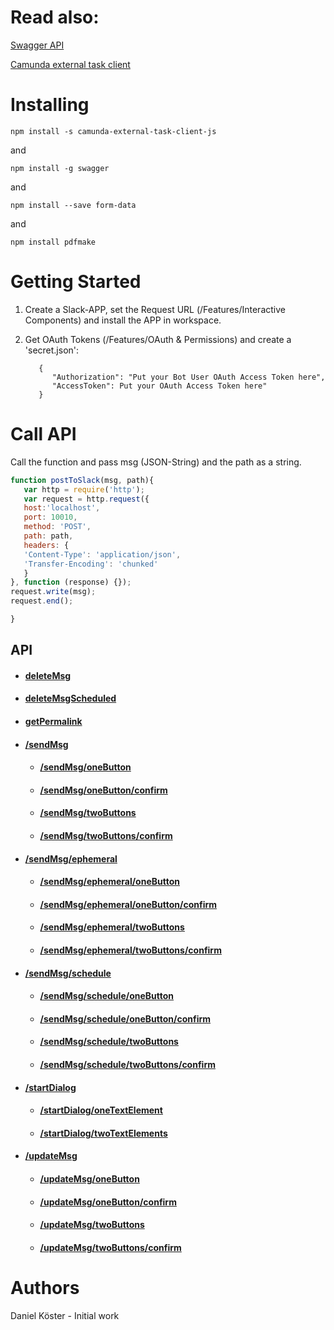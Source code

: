# Read also:

[Swagger API](https://github.com/swagger-api)

[Camunda external task client](https://github.com/camunda/camunda-external-task-client-js)

# Installing
```
npm install -s camunda-external-task-client-js 
```

and

```
npm install -g swagger
```

and

```
npm install --save form-data
```

and

```
npm install pdfmake
```

# Getting Started

1. Create a Slack-APP, set the Request URL (/Features/Interactive Components) and install the APP in workspace.
2. Get OAuth Tokens (/Features/OAuth & Permissions) and create a 'secret.json':

   ```
      {
         "Authorization": "Put your Bot User OAuth Access Token here",
         "AccessToken": Put your OAuth Access Token here"
      }
   ```

   
 # Call API
 
  
 Call the function and pass msg (JSON-String) and the path as a string.
 
 ```javascript
 function postToSlack(msg, path){
    var http = require('http');
    var request = http.request({
    host:'localhost',
    port: 10010,
    method: 'POST',
    path: path,
    headers: {
    'Content-Type': 'application/json',
    'Transfer-Encoding': 'chunked'
    }
}, function (response) {});
request.write(msg);
request.end();

}
 ```

## API

* #### [deleteMsg](docs/deleteMsg.MD)
* #### [deleteMsgScheduled](docs/deleteMsgScheduled.MD)
* #### [getPermalink](docs/getPermalink.MD)
* #### [/sendMsg](docs/sendMsg.MD)
  * #### [/sendMsg/oneButton](docs/sendMsg.MD#sendMsgoneButton)
  * #### [/sendMsg/oneButton/confirm](docs/sendMsg.MD#sendMsgoneButtonconfirm)
  * #### [/sendMsg/twoButtons](docs/sendMsg.MD#sendMsgtwoButtons)
  * #### [/sendMsg/twoButtons/confirm](docs/sendMsg.MD#sendMsgtwoButtonsconfirm)
* #### [/sendMsg/ephemeral](docs/sendMsgEphemeral.MD)
  * #### [/sendMsg/ephemeral/oneButton](docs/sendMsgEphemeral.MD#sendMsgephemeraloneButton)
  * #### [/sendMsg/ephemeral/oneButton/confirm](docs/sendMsgEphemeral.MD#sendMsgephemeraloneButtonconfirm)
  * #### [/sendMsg/ephemeral/twoButtons](docs/sendMsgEphemeral.MD#sendMsgephemeraltwoButtons)
  * #### [/sendMsg/ephemeral/twoButtons/confirm](docs/sendMsgEphemeral.MD#sendMsgephemeraltwoButtonsconfirm)
* #### [/sendMsg/schedule](docs/sendMsgSchedule.MD)
  * #### [/sendMsg/schedule/oneButton](docs/sendMsgSchedule.MD#sendMsgscheduleoneButton)
  * #### [/sendMsg/schedule/oneButton/confirm](docs/sendMsgSchedule.MD#sendMsgscheduleoneButtonconfirm)
  * #### [/sendMsg/schedule/twoButtons](docs/sendMsgSchedule.MD#sendMsgscheduletwoButtons)
  * #### [/sendMsg/schedule/twoButtons/confirm](docs/sendMsgSchedule.MD#sendMsgscheduletwoButtonsconfirm)
* #### [/startDialog](docs/startDialog.MD)
  * #### [/startDialog/oneTextElement](docs/startDialog.MD#startDialogoneTextElement)
  * #### [/startDialog/twoTextElements](docs/startDialog.MD#startDialogtwoTextElements)
* #### [/updateMsg](docs/updateMsg.MD)
  * #### [/updateMsg/oneButton](docs/updateMsg.MD#updateMsgoneButton)
  * #### [/updateMsg/oneButton/confirm](docs/updateMsg.MD#updateMsgoneButtonconfirm)
  * #### [/updateMsg/twoButtons](docs/updateMsg.MD#updateMsgtwoButtons)
  * #### [/updateMsg/twoButtons/confirm](docs/updateMsg.MD#updateMsgtwoButtonsconfirm)
# Authors
Daniel Köster - Initial work
